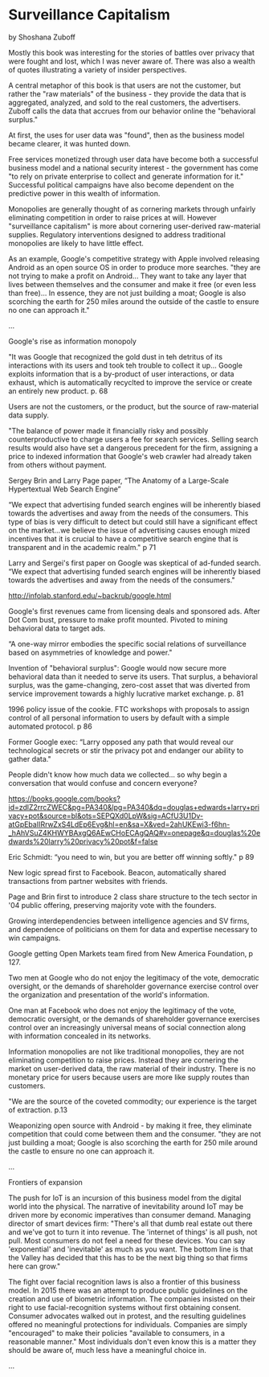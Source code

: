 # Surveillance Capitalism

by Shoshana Zuboff

Mostly this book was interesting for the stories of battles over privacy that were fought and lost, which I was never aware of. There was also a wealth of quotes illustrating a variety of insider perspectives.

A central metaphor of this book is that users are not the customer, but rather the "raw materials" of the business - they provide the data that is aggregated, analyzed, and sold to the real customers, the advertisers. Zuboff calls the data that accrues from our behavior online the "behavioral surplus."

At first, the uses for user data was "found", then as the business model became clearer, it was hunted down.

Free services monetized through user data have become both a successful business model and a national security interest - the government has come "to rely on private enterprise to collect and generate information for it." Successful political campaigns have also become dependent on the predictive power in this wealth of information.

Monopolies are generally thought of as cornering markets through unfairly eliminating competition in order to raise prices at will. However "surveillance capitalism" is more about cornering user-derived raw-material supplies. Regulatory interventions designed to address traditional monopolies are likely to have little effect.

As an example, Google's competitive strategy with Apple involved releasing Android as an open source OS in order to produce more searches. "they are not trying to make a profit on Android... They want to take any layer that lives between themselves and the consumer and make it free (or even less than free)... In essence, they are not just building a moat; Google is also scorching the earth for 250 miles around the outside of the castle to ensure no one can approach it."

...

Google's rise as information monopoly

"It was Google that recognized the gold dust in teh detritus of its interactions with its users and took teh trouble to collect it up... Google exploits information that is a by-product of user interactions, or data exhaust, which is automatically recyclted to improve the service or create an entirely new product. p. 68

Users are not the customers, or the product, but the source of raw-material data supply.

"The balance of power made it financially risky and possibly counterproductive to charge users a fee for search services. Selling search results would also have set a dangerous precedent for the firm, assigning a price to indexed information that Google's web crawler had already taken from others without payment.

Sergey Brin and Larry Page paper, “The Anatomy of a Large-Scale Hypertextual Web Search Engine”

“We expect that advertising funded search engines will be inherently biased towards the advertises and away from the needs of the consumers. This type of bias is very difficult to detect but could still have a significant effect on the market...we believe the issue of advertising causes enough mized incentives that it is crucial to have a competitive search engine that is transparent and in the academic realm." p 71

Larry and Sergei's first paper on Google was skeptical of ad-funded search. “We expect that advertising funded search engines will be inherently biased towards the advertises and away from the needs of the consumers."

http://infolab.stanford.edu/~backrub/google.html

Google's first revenues came from licensing deals and sponsored ads. After Dot Com bust, pressure to make profit mounted. Pivoted to mining behavioral data to target ads.

“A one-way mirror embodies the specific social relations of surveillance based on asymmetries of knowledge and power."

Invention of "behavioral surplus": Google would now secure more behavioral data than it needed to serve its users. That surplus, a behavioral surplus, was the game-changing, zero-cost asset that was diverted from service improvement towards a highly lucrative market exchange. p. 81

1996 policy issue of the cookie. FTC workshops with proposals to assign control of all personal information to users by default with a simple automated protocol. p 86

Former Google exec: “Larry opposed any path that would reveal our technological secrets or stir the privacy pot and endanger our ability to gather data."

People didn't know how much data we collected... so why begin a conversation that would confuse and concern everyone?

https://books.google.com/books?id=zdlZ2rrcZWEC&pg=PA340&lpg=PA340&dq=douglas+edwards+larry+privacy+pot&source=bl&ots=SEPQXd0LpW&sig=ACfU3U1Dv-atGpEbaIIRrwZxS4LdEp6Evg&hl=en&sa=X&ved=2ahUKEwi3-f6hn-_hAhVSuZ4KHWYBAxgQ6AEwCHoECAgQAQ#v=onepage&q=douglas%20edwards%20larry%20privacy%20pot&f=false

Eric Schmidt: “you need to win, but you are better off winning softly." p 89

New logic spread first to Facebook. Beacon, automatically shared transactions from partner websites with friends.

Page and Brin first to introduce 2 class share structure to the tech sector in '04 public offering, preserving majority vote with the founders.

Growing interdependencies between intelligence agencies and SV firms, and dependence of politicians on them for data and expertise necessary to win campaigns.

Google getting Open Markets team fired from New America Foundation, p 127.

Two men at Google who do not enjoy the legitimacy of the vote, democratic oversight, or the demands of shareholder governance exercise control over the organization and presentation of the world's information.

One man at Facebook who does not enjoy the legitimacy of the vote, democratic oversight, or the demands of shareholder governance exercises control over an increasingly universal means of social connection along with information concealed in its networks.

Information monopolies are not like traditional monopolies, they are not eliminating competition to raise prices. Instead they are cornering the market on user-derived data, the raw material of their industry. There is no monetary price for users because users are more like supply routes than customers.

"We are the source of the coveted commodity; our experience is the target of extraction. p.13

Weaponizing open source with Android - by making it free, they eliminate competition that could come between them and the consumer. "they are not just building a moat; Google is also scorching the earth for 250 mile around the castle to ensure no one can approach it.

...

Frontiers of expansion

The push for IoT is an incursion of this business model from the digital world into the physical. The narrative of inevitability around IoT may be driven more by economic imperatives than consumer demand. Managing director of smart devices firm: "There's all that dumb real estate out there and we've got to turn it into revenue. The 'internet of things' is all push, not pull. Most consumers do not feel a need for these devices. You can say 'exponential' and 'inevitable' as much as you want. The bottom line is that the Valley has decided that this has to be the next big thing so that firms here can grow."

The fight over facial recognition laws is also a frontier of this business model. In 2015 there was an attempt to produce public guidelines on the creation and use of biometric information. The companies insisted on their right to use facial-recognition systems without first obtaining consent. Consumer advocates walked out in protest, and the resulting guidelines offered no meaningful protections for individuals. Companies are simply "encouraged" to make their policies "available to consumers, in a reasonable manner." Most individuals don't even know this is a matter they should be aware of, much less have a meaningful choice in.

...

